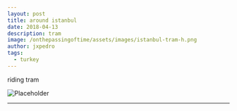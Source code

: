 ```yaml
---
layout: post
title: around istanbul
date: 2018-04-13
description: tram
image: /onthepassingoftime/assets/images/istanbul-tram-h.png
author: jxpedro
tags: 
  - turkey
---
```

<p >riding tram</p>

![Placeholder](/onthepassingoftime/assets/images/istanbul-tram.jpeg)

<p></p>

<hr/>